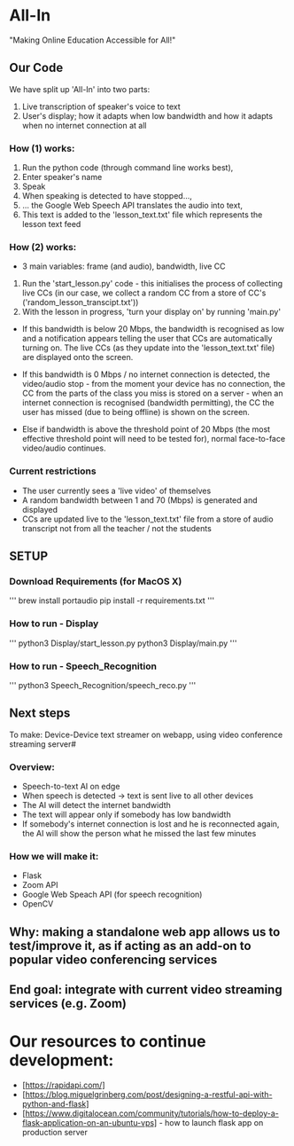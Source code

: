 # All-In
"Making Online Education Accessible for All!"


## Our Code
We have split up 'All-In' into two parts:
1. Live transcription of speaker's voice to text
2. User's display; how it adapts when low bandwidth and how it adapts when no internet connection at all

### How (1) works:

1. Run the python code (through command line works best),
2. Enter speaker's name
3. Speak
4. When speaking is detected to have stopped...,
5. ... the Google Web Speech API translates the audio into text,
6. This text is added to the 'lesson_text.txt' file which represents the lesson text feed

### How (2) works:

* 3 main variables: frame (and audio), bandwidth, live CC
1. Run the 'start_lesson.py' code - this initialises the process of collecting live CCs
(in our case, we collect a random CC from a store of CC's ('random_lesson_transcipt.txt'))
2. With the lesson in progress, 'turn your display on' by running 'main.py'


* If this bandwidth is below 20 Mbps, the bandwidth is recognised as low and a notification appears telling the user that CCs are automatically turning on. The live CCs (as they update into the 'lesson_text.txt' file) are displayed onto the screen.


* If this bandwidth is 0 Mbps / no internet connection is detected, the video/audio stop - from the moment your device has no connection, the CC from the parts of the class you miss is stored on a server - when an internet connection is recognised (bandwidth permitting), the CC the user has missed (due to being offline) is shown on the screen.

* Else if bandwidth is above the threshold point of 20 Mbps (the most effective threshold point will need to be tested for), normal face-to-face video/audio continues.

### Current restrictions
* The user currently sees a 'live video' of themselves
* A random bandwidth between 1 and 70 (Mbps) is generated and displayed
* CCs are updated live to the 'lesson_text.txt' file from a store of audio transcript not from all the teacher / not the students

## SETUP

### Download Requirements (for MacOS X)
'''
brew install portaudio
pip install -r requirements.txt
'''

### How to run - Display
'''
python3 Display/start_lesson.py
python3 Display/main.py
'''

### How to run - Speech_Recognition
'''
python3 Speech_Recognition/speech_reco.py
'''


## Next steps

To make: Device-Device text streamer on webapp, using video conference streaming server#

### Overview:

* Speech-to-text AI on edge
* When speech is detected -> text is sent live to all other devices
* The AI will detect the internet bandwidth
* The text will appear only if somebody has low bandwidth
* If somebody's internet connection is lost and he is reconnected again, the AI will show the person what he missed the last few minutes

### How we will make it:

* Flask
* Zoom API
* Google Web Speach API (for speech recognition)
* OpenCV

## Why: making a standalone web app allows us to test/improve it, as if acting as an add-on to popular video conferencing services

## End goal: integrate with current video streaming services (e.g. Zoom)

# Our resources to continue development:
* [https://rapidapi.com/]
* [https://blog.miguelgrinberg.com/post/designing-a-restful-api-with-python-and-flask]
* [https://www.digitalocean.com/community/tutorials/how-to-deploy-a-flask-application-on-an-ubuntu-vps] - how to launch flask app on production server
